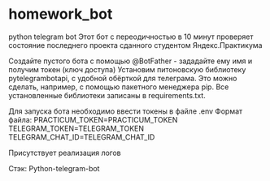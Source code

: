 # homework_bot
python telegram bot
Этот бот с переодичностью в 10 минут проверяет состояние последнего проекта сданного студентом Яндекс.Практикума

Создайте пустого бота с помощью @BotFather - зададайте ему имя и получим токен (ключ доступа)
Установим питоновскую библиотеку pytelegrambotapi, с удобной обёрткой для телеграма. Это можно сделать, например, с помощью пакетного менеджера pip. Все установленные библиотеки записаны в requirements.txt.

Для запуска бота необходимо ввести токены в файле .env
Формат файла:
PRACTICUM_TOKEN=PRACTICUM_TOKEN
TELEGRAM_TOKEN=TELEGRAM_TOKEN
TELEGRAM_CHAT_ID=TELEGRAM_CHAT_ID

Присутствует реализация логов

Стэк:
Python-telegram-bot


